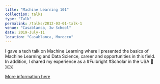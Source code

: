 ```yaml
---
title: "Machine Learning 101"
collection: talks
type: "Talk"
permalink: /talks/2012-03-01-talk-1
venue: "Casablanca, 3w School"
date: 2019-July-11
location: "Casablanca, Morocco"
---
```


I gave a tech talk on Machine Learning where I presented the basics of Machine Learning and Data Science, career and opportunities in this field. In addition, I shared my experience as a #Fulbright #Scholar in the USA 🚀 🇺🇸

[More information here](http://exampleurl.com)
